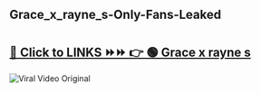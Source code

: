 
 ## Grace_x_rayne_s-Only-Fans-Leaked

# <h2><a href="https://clipsfans.com/Grace_x_rayne_s&ref=git">🔗 Click to LINKS ⏩⏩ 👉 🟢 Grace x rayne s </a></h2>

<a href="https://clipsfans.com/Grace_x_rayne_s&ref=git" rel="nofollow" data-target="animated-image.originalLink"><img src="https://i.ibb.co.com/xMMVF88/686577567.gif" alt="Viral Video Original" style="max-width: 100%; display: inline-block;" data-target="animated-image.originalImage"></a>
